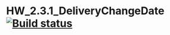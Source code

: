# HW_2.3.1_DeliveryChangeDate[![Build status](https://ci.appveyor.com/api/projects/status/sp9aqct03hg97cig?svg=true)](https://ci.appveyor.com/project/Yana-Gus/hw-2-3-1-deliverychangedate)
